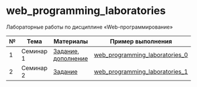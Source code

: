# web_programming_laboratories

Лабораторные работы по дисциплине «Web-программирование»

| № | Тема | Материалы | Пример выполнения |
|---|------|-----------|-------------------|
| 1 | Семинар 1 | [Задание](appendix/task_1.pdf), [дополнение](appendix/task_1e.pdf) | [web_programming_laboratories_0](https://github.com/eoan-ermine/web_programming_laboratories_0) |
| 2 | Семинар 2 | [Задание](appendix/task_2.pdf) | [web_programming_laboratories_1](https://github.com/eoan-ermine/web_programming_laboratories_1) |
